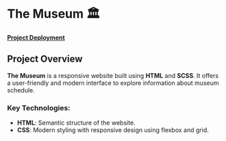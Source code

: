 # The Museum 🏛️

[**Project Deployment**](https://ab3mn.github.io/landing-Museum/)

## Project Overview

**The Museum** is a responsive website built using **HTML** and **SCSS**. It offers a user-friendly and modern interface to explore information about museum schedule.

### Key Technologies:

- **HTML**: Semantic structure of the website.
- **CSS**: Modern styling with responsive design using flexbox and grid.
